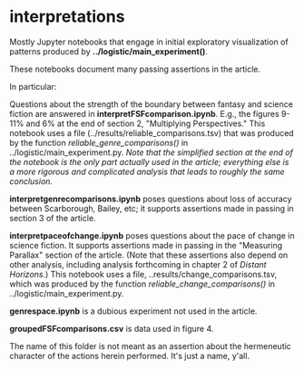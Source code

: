 interpretations
================

Mostly Jupyter notebooks that engage in initial exploratory visualization of patterns produced by **../logistic/main_experiment()**.

These notebooks document many passing assertions in the article.

In particular:

Questions about the strength of the boundary between fantasy and science fiction are answered in **interpretFSFcomparison.ipynb**. E.g., the figures 9-11% and 6% at the end of section 2, "Multiplying Perspectives." This notebook uses a file (../results/reliable_comparisons.tsv) that was produced by the function *reliable_genre_comparisons()* in ../logistic/main_experiment.py. *Note that the simplified section at the end of the notebook is the only part actually used in the article; everything else is a more rigorous and complicated analysis that leads to roughly the same conclusion.*

**interpretgenrecomparisons.ipynb** poses questions about loss of accuracy between Scarborough, Bailey, etc; it supports assertions made in passing in section 3 of the article.

**interpretpaceofchange.ipynb** poses questions about the pace of change in science fiction. It supports assertions made in passing in the "Measuring Parallax" section of the article. (Note that these assertions also depend on other analysis, including analysis forthcoming in chapter 2 of *Distant Horizons.*) This notebook uses a file, ..results/change_comparisons.tsv, which was produced by the function *reliable_change_comparisons()* in ../logistic/main_experiment.py.

**genrespace.ipynb** is a dubious experiment not used in the article.

**groupedFSFcomparisons.csv** is data used in figure 4.

The name of this folder is not meant as an assertion about the hermeneutic character of the actions herein performed. It's just a name, y'all.




